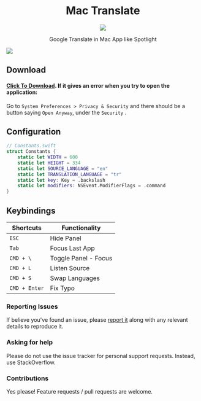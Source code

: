<h1 align="center">Mac Translate</h1>

<div align="center">
  <img src="https://github.com/m-inan/mac-translate/blob/main/media/256.png?raw=true" />
</div>

<p align="center">
  Google Translate in Mac App like Spotlight
</p>

![](https://github.com/m-inan/mac-translate/blob/main/media/mac-translate-app.jpg?raw=true)

## Download

#### [Click To Download](https://github.com/m-inan/mac-translate/releases/download/1.2.0/translate.zip). If it gives an error when you try to open the application:
 
Go to `System Preferences > Privacy & Security` and there should be a button saying `Open Anyway`,  under the `Security` .

## Configuration

	
```swift
// Constants.swift
struct Constants {
    static let WIDTH = 600
    static let HEIGHT = 334
    static let SOURCE_LANGUAGE = "en" 
    static let TRANSLATION_LANGUAGE = "tr"
    static let key: Key = .backslash
    static let modifiers: NSEvent.ModifierFlags = .command
}
```

## Keybindings

| Shortcuts                                   | Functionality        |
| ------------------------------------------- | -------------------- |
| `ESC`                     			      | Hide Panel           |
| `Tab`                     			      | Focus Last App       |
| `CMD + \`                     			  | Toggle Panel - Focus |
| `CMD + L`                     			  | Listen Source        |
| `CMD + S`                     			  | Swap Languages       |
| `CMD + Enter`                     		  | Fix Typo             |

### Reporting Issues
If believe you've found an issue, please [report it](https://github.com/m-inan/mac-translate/issues) along with any relevant details to reproduce it.

### Asking for help 
Please do not use the issue tracker for personal support requests. Instead, use StackOverflow.

### Contributions 
Yes please! Feature requests / pull requests are welcome.
